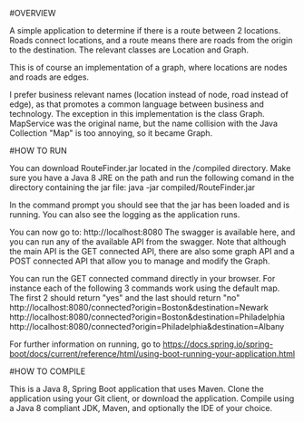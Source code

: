 #OVERVIEW

A simple application to determine if there is a route between 2 locations. Roads connect locations, and a route means there are roads from the origin to the destination. The relevant classes are Location and Graph.

This is of course an implementation of a graph, where locations are nodes and roads are edges.

I prefer business relevant names (location instead of node, road instead of edge), as that promotes a common language between business and technology. The exception in this implementation is the class Graph. MapService was the original name, but the name collision with the Java Collection "Map" is too annoying, so it became Graph.

#HOW TO RUN

You can download RouteFinder.jar located in the /compiled directory. Make sure you have a Java 8 JRE on the path and run the following comand in the directory containing the jar file:
java -jar compiled/RouteFinder.jar

In the command prompt you should see that the jar has been loaded and is running. You can also see the logging as the application runs.

You can now go to: http://localhost:8080 The swagger is available here, and you can run any of the available API from the swagger. Note that although the main API is the GET connected API, there are also some graph API and a POST connected API that allow you to manage and modify the Graph.

You can run the GET connected command directly in your browser.
For instance each of the following 3 commands work using the default map. The first 2 should return "yes" and the last should return "no"
http://localhost:8080/connected?origin=Boston&destination=Newark
http://localhost:8080/connected?origin=Boston&destination=Philadelphia
http://localhost:8080/connected?origin=Philadelphia&destination=Albany

For further information on running, go to https://docs.spring.io/spring-boot/docs/current/reference/html/using-boot-running-your-application.html

#HOW TO COMPILE

This is a Java 8, Spring Boot application that uses Maven. Clone the application using your Git client, or download the application. Compile using a Java 8 compliant JDK, Maven, and optionally the IDE of your choice.





